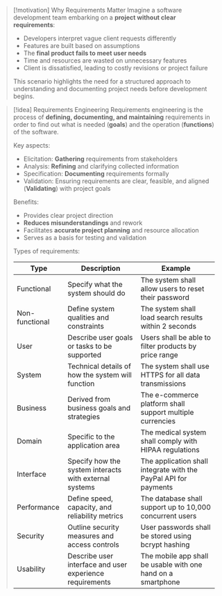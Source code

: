 > [!motivation] Why Requirements Matter
> Imagine a software development team embarking on a **project without clear requirements**:
> - Developers interpret vague client requests differently
> - Features are built based on assumptions
> - The **final product fails to meet user needs**
> - Time and resources are wasted on unnecessary features
> - Client is dissatisfied, leading to costly revisions or project failure
> 
> This scenario highlights the need for a structured approach to understanding and documenting project needs before development begins.


> [!idea] Requirements Engineering
> Requirements engineering is the process of **defining, documenting, and maintaining** requirements in order to find out what is needed (**goals**) and the operation (**functions**) of the software.
> 
> Key aspects:
> - Elicitation: **Gathering** requirements from stakeholders
> - Analysis: **Refining** and clarifying collected information
> - Specification: **Documenting** requirements formally
> - Validation: Ensuring requirements are clear, feasible, and aligned (**Validating**) with project goals
> 
> Benefits:
> - Provides clear project direction
> - **Reduces misunderstandings** and rework
> - Facilitates **accurate project planning** and resource allocation
> - Serves as a basis for testing and validation
> 
> Types of requirements:
> 
> | Type | Description | Example |
> |------|-------------|---------|
> | Functional | Specify what the system should do | The system shall allow users to reset their password |
> | Non-functional | Define system qualities and constraints | The system shall load search results within 2 seconds |
> | User | Describe user goals or tasks to be supported | Users shall be able to filter products by price range |
> | System | Technical details of how the system will function | The system shall use HTTPS for all data transmissions |
> | Business | Derived from business goals and strategies | The e-commerce platform shall support multiple currencies |
> | Domain | Specific to the application area | The medical system shall comply with HIPAA regulations |
> | Interface | Specify how the system interacts with external systems | The application shall integrate with the PayPal API for payments |
> | Performance | Define speed, capacity, and reliability metrics | The database shall support up to 10,000 concurrent users |
> | Security | Outline security measures and access controls | User passwords shall be stored using bcrypt hashing |
> | Usability | Describe user interface and user experience requirements | The mobile app shall be usable with one hand on a smartphone |
